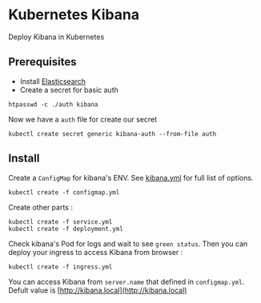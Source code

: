 # Kubernetes Kibana
 Deploy Kibana in Kubernetes

## Prerequisites

* Install [Elasticsearch](https://github.com/hatamiarash7/Kubernetes-Elasticsearch)
* Create a secret for basic auth

```shell
htpasswd -c ./auth kibana
```

Now we have a `auth` file for create our secret

```shell
kubectl create secret generic kibana-auth --from-file auth
```

## Install

Create a `ConfigMap` for kibana's ENV. See [kibana.yml](https://github.com/elastic/kibana/blob/master/config/kibana.yml) for full list of options.

```shell
kubectl create -f configmap.yml
```

Create other parts :

```shell
kubectl create -f service.yml
kubectl create -f deployment.yml
```

Check kibana's Pod for logs and wait to see `green status`. Then you can deploy your ingress to access Kibana from browser :

```shell
kubectl create -f ingress.yml
```

You can access Kibana from `server.name` that defined in `configmap.yml`. Defult value is [http://kibana.local](http://kibana.local)
